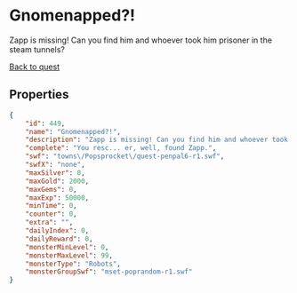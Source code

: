 # Gnomenapped?!

Zapp is missing! Can you find him and whoever took him prisoner in the steam tunnels?

[Back to quest](../quests.md)

## Properties

```json
{
    "id": 449,
    "name": "Gnomenapped?!",
    "description": "Zapp is missing! Can you find him and whoever took him prisoner in the steam tunnels?",
    "complete": "You resc... er, well, found Zapp.",
    "swf": "towns\/Popsprocket\/quest-penpal6-r1.swf",
    "swfX": "none",
    "maxSilver": 0,
    "maxGold": 2000,
    "maxGems": 0,
    "maxExp": 50000,
    "minTime": 0,
    "counter": 0,
    "extra": "",
    "dailyIndex": 0,
    "dailyReward": 0,
    "monsterMinLevel": 0,
    "monsterMaxLevel": 99,
    "monsterType": "Robots",
    "monsterGroupSwf": "mset-poprandom-r1.swf"
}
```

